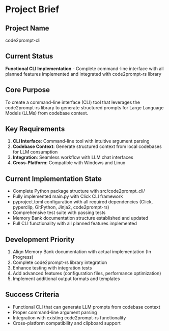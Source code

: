 # Project Brief

## Project Name
code2prompt-cli

## Current Status
**Functional CLI Implementation** - Complete command-line interface with all planned features implemented and integrated with code2prompt-rs library

## Core Purpose
To create a command-line interface (CLI) tool that leverages the code2prompt-rs library to generate structured prompts for Large Language Models (LLMs) from codebase context.

## Key Requirements
1. **CLI Interface**: Command-line tool with intuitive argument parsing
2. **Codebase Context**: Generate structured context from local codebases for LLM consumption
3. **Integration**: Seamless workflow with LLM chat interfaces
4. **Cross-Platform**: Compatible with Windows and Linux

## Current Implementation State
- Complete Python package structure with src/code2prompt_cli/
- Fully implemented main.py with Click CLI framework
- pyproject.toml configuration with all required dependencies (Click, pyperclip, GitPython, Jinja2, code2prompt-rs)
- Comprehensive test suite with passing tests
- Memory Bank documentation structure established and updated
- Full CLI functionality with all planned features implemented

## Development Priority
1. Align Memory Bank documentation with actual implementation (In Progress)
2. Complete code2prompt-rs library integration
3. Enhance testing with integration tests
4. Add advanced features (configuration files, performance optimization)
5. Implement additional output formats and templates

## Success Criteria
- Functional CLI that can generate LLM prompts from codebase context
- Proper command-line argument parsing
- Integration with existing code2prompt-rs functionality
- Cross-platform compatibility and clipboard support
